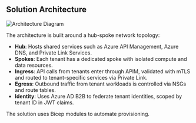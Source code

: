 ## Solution Architecture

![Architecture Diagram](architecture.png)

The architecture is built around a hub-spoke network topology:

- **Hub**: Hosts shared services such as Azure API Management, Azure DNS, and Private Link Services.
- **Spokes**: Each tenant has a dedicated spoke with isolated compute and data resources.
- **Ingress**: API calls from tenants enter through APIM, validated with mTLS and routed to tenant-specific services via Private Link.
- **Egress**: Outbound traffic from tenant workloads is controlled via NSGs and route tables.
- **Identity**: Uses Azure AD B2B to federate tenant identities, scoped by tenant ID in JWT claims.

The solution uses Bicep modules to automate provisioning.

